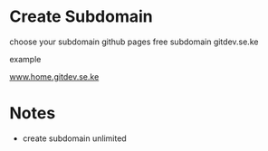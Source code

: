 # Create Subdomain


choose your subdomain github pages
free subdomain gitdev.se.ke

example

www.home.gitdev.se.ke

# Notes

- create subdomain unlimited


